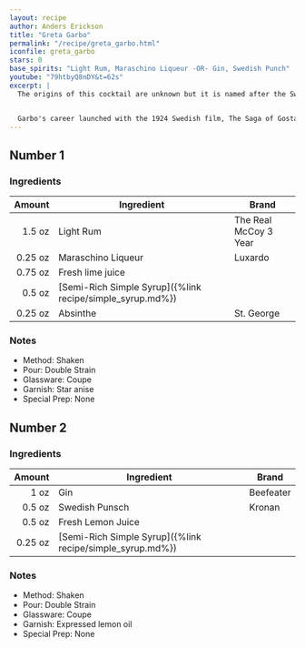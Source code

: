 ```yaml
---
layout: recipe
author: Anders Erickson
title: "Greta Garbo"
permalink: "/recipe/greta_garbo.html"
iconfile: greta_garbo
stars: 0
base_spirits: "Light Rum, Maraschino Liqueur -OR- Gin, Swedish Punch"
youtube: "79htbyQ8nDY&t=62s"
excerpt: |
  The origins of this cocktail are unknown but it is named after the Swedish film actress and Hollywood star. Born Greta Lovisa Gustafsson on the 18th September 1905, Greta Garbo received three Academy Award nominations for Best Actress and an honorary one in 1954. She was ranked the fifth greatest female star of all time by the American Film Institute in 1999, behind Katharine Hepburn, Bette Davis, Audrey Hepburn, and Ingrid Bergman.<br /><br />


  Garbo's career launched with the 1924 Swedish film, The Saga of Gosta Berling. Although her role was minor, her performance caught the attention of Louis B. Mayer, chief executive of Metro Goldwyn Mayer (MGM) who signed her to his studio in 1925. The next year she appeared in MGM's silent film, <em>Torrent</em>, then <em>Flesh</em> and the <em>Devil</em> in 1926, which propelled her to international stardom. Garbo's first talking film was <em>Anna Christie</em> (1930) which MGM marketed with the catch-phrase "Garbo talks!". Garbo retired from the screen after the failure of <em>Two-Faced Woman</em> in 1941 at the age of 35 having appeared in 28 films. An avid art collector, she never married, had no children and lived alone shunning publicity. Greta Garbo died 15th April 1990.
---
```


<div class="subrecipe" markdown="1">

## Number 1

### Ingredients

|  Amount | Ingredient                                                | Brand                 |
| ------: | --------------------------------------------------------- | --------------------- |
|  1.5 oz | Light Rum                                                 | The Real McCoy 3 Year |
| 0.25 oz | Maraschino Liqueur                                        | Luxardo               |
| 0.75 oz | Fresh lime juice                                          |
|  0.5 oz | [Semi-Rich Simple Syrup]({%link recipe/simple_syrup.md%}) |
| 0.25 oz | Absinthe                                                  | St. George            |

### Notes

- Method: Shaken
- Pour: Double Strain
- Glassware: Coupe
- Garnish: Star anise
- Special Prep: None

</div>
<div class="subrecipe" markdown="1">

## Number 2

### Ingredients

|  Amount | Ingredient                                                | Brand     |
| ------: | --------------------------------------------------------- | --------- |
|    1 oz | Gin                                                       | Beefeater |
|  0.5 oz | Swedish Punsch                                            | Kronan    |
|  0.5 oz | Fresh Lemon Juice                                         |
| 0.25 oz | [Semi-Rich Simple Syrup]({%link recipe/simple_syrup.md%}) |

### Notes

- Method: Shaken
- Pour: Double Strain
- Glassware: Coupe
- Garnish: Expressed lemon oil
- Special Prep: None

</div>
